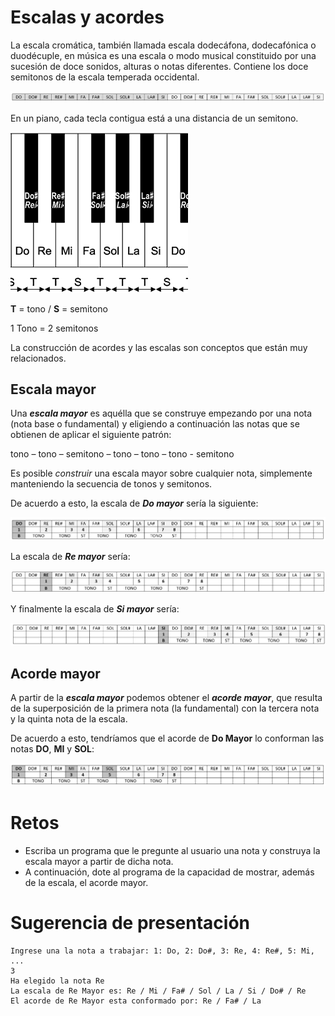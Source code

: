 # Escalas y acordes

La escala cromática, también llamada escala dodecáfona, dodecafónica o duodécuple, en música es una escala o modo musical constituido por una sucesión de doce sonidos, alturas o notas diferentes. Contiene los doce semitonos de la escala temperada occidental.

![](../../imagenes/escalas002.png)

En un piano, cada tecla contigua está a una distancia de un semitono.

![](../../imagenes/escalas001.png)

**T** = tono  / **S** = semitono

1 Tono = 2 semitonos


La construcción de acordes y las escalas son conceptos que están muy relacionados.

## Escala mayor

Una ***escala mayor*** es aquélla que se construye empezando por una nota (nota base o fundamental) y eligiendo a continuación las notas que se obtienen de aplicar el siguiente patrón: 

tono – tono – semitono – tono – tono – tono - semitono

Es posible *construir* una escala mayor sobre cualquier nota, simplemente manteniendo la secuencia de tonos y semitonos. 

De acuerdo a esto, la escala de ***Do mayor*** sería la siguiente:

![](../../imagenes/escalas003.png)

La escala de ***Re mayor*** sería:

![](../../imagenes/escalas004.png)

Y finalmente la escala de ***Si mayor*** sería:

![](../../imagenes/escalas005.png)

## Acorde mayor

A partir de la ***escala mayor*** podemos obtener el ***acorde mayor***, que resulta de la superposición de la primera nota (la fundamental) con la tercera nota y la quinta nota de la escala. 

De acuerdo a esto, tendríamos que el acorde de **Do Mayor** lo conforman las notas **DO**, **MI** y **SOL**:

![](../../imagenes/escalas006.png)

# Retos

- Escriba un programa que le pregunte al usuario una nota y construya la escala mayor a partir de dicha nota.
- A continuación, dote al programa de la capacidad de mostrar, además de la escala, el acorde mayor.

# Sugerencia de presentación
```
Ingrese una la nota a trabajar: 1: Do, 2: Do#, 3: Re, 4: Re#, 5: Mi, ...
3
Ha elegido la nota Re
La escala de Re Mayor es: Re / Mi / Fa# / Sol / La / Si / Do# / Re
El acorde de Re Mayor esta conformado por: Re / Fa# / La
